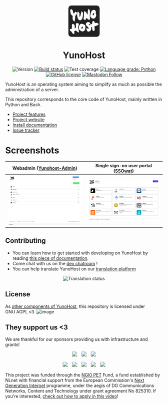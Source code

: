 <p align="center">
    <img alt="YunoHost" src="https://raw.githubusercontent.com/YunoHost/doc/master/images/logo_roundcorner.png" width="100px" />
</p>

<h1 align="center">YunoHost</h1>

<div align="center">

![Version](https://img.shields.io/github/v/tag/yunohost/yunohost?label=version&sort=semver)
[![Build status](https://shields.io/gitlab/pipeline/yunohost/yunohost/dev)](https://gitlab.com/yunohost/yunohost/-/pipelines)
![Test coverage](https://img.shields.io/gitlab/coverage/yunohost/yunohost/dev)
[![Language grade: Python](https://img.shields.io/lgtm/grade/python/g/YunoHost/yunohost.svg?logo=lgtm&logoWidth=18)](https://lgtm.com/projects/g/YunoHost/yunohost/context:python)
[![GitHub license](https://img.shields.io/github/license/YunoHost/yunohost)](https://github.com/YunoHost/yunohost/blob/dev/LICENSE)
[![Mastodon Follow](https://img.shields.io/mastodon/follow/28084)](https://mastodon.social/@yunohost)

</div>

YunoHost is an operating system aiming to simplify as much as possible the administration of a server.

This repository corresponds to the core code of YunoHost, mainly written in Python and Bash.

- [Project features](https://yunohost.org/#/whatsyunohost)
- [Project website](https://yunohost.org)
- [Install documentation](https://yunohost.org/install)
- [Issue tracker](https://github.com/YunoHost/issues)

# Screenshots

Webadmin ([Yunohost-Admin](https://github.com/YunoHost/yunohost-admin)) | Single sign-on user portal ([SSOwat](https://github.com/YunoHost/ssowat))
--- |  ---
![](https://raw.githubusercontent.com/YunoHost/doc/master/images/webadmin.png) | ![](https://raw.githubusercontent.com/YunoHost/doc/master/images/user_panel.png)


## Contributing

- You can learn how to get started with developing on YunoHost by reading [this piece of documentation](https://yunohost.org/dev).
- Come chat with us on the [dev chatroom](https://yunohost.org/#/chat_rooms) !
- You can help translate YunoHost on our [translation platform](https://translate.yunohost.org/engage/yunohost/?utm_source=widget)

<p align="center">
<img src="https://translate.yunohost.org/widgets/yunohost/-/core/horizontal-auto.svg" alt="Translation status" />
</p>

## License

As [other components of YunoHost](https://yunohost.org/#/faq_en), this repository is licensed under GNU AGPL v3.
![image]()

## They support us <3

We are thankful for our sponsors providing us with infrastructure and grants!

<div align="center">
<p style="margin-left:auto;margin-right:auto;">
<a style="padding: 5px;" href="https://nlnet.nl"><img src="https://user-images.githubusercontent.com/36127788/198088570-823c40bd-7ac3-44e3-a8ee-e7a9f14b47ac.png" width="150px"/></a>
<a style="padding: 5px;" href="https://www.ngi.eu"><img src="https://user-images.githubusercontent.com/36127788/198088663-daf587b9-fd09-4c00-aaf2-37c803939c94.png" width="130px"/></a>
<a style="padding: 5px;" href="https://www.codelutin.com"><img src="https://user-images.githubusercontent.com/36127788/198088737-d37b6674-379c-4be4-9d74-b93b6ad318d1.png" width="100px"/></a>
</p>
<p style="margin-left:auto;margin-right:auto;">
<a style="padding: 5px;" href="https://www.globenet.org"><img src="https://user-images.githubusercontent.com/36127788/198088794-751129ab-737d-4d99-9f35-5e01845dcdfe.png" width="150px"/></a>
<a style="padding: 5px;" href="https://www.gitoyen.net"><img src="https://user-images.githubusercontent.com/36127788/198088931-f16f4af4-57ae-42e9-8d42-fb3e2d8d7ee3.png" width="150px"/></a>
<a style="padding: 5px;" href="https://tetaneutral.net"><img src="https://user-images.githubusercontent.com/36127788/198088995-3ad9c34d-9807-4ead-934b-44df97d3c552.png" width="90px"/></a>
<a style="padding: 5px;" href="https://ldn-fai.net"><img src="https://user-images.githubusercontent.com/36127788/198089086-a4089d51-9173-4081-bd2e-fa1ac3378e49.png" width="120px"/></a>
<a style="padding: 5px;" href="https://www.nbs-system.com"><img src="https://user-images.githubusercontent.com/36127788/198089161-4cc0b7b7-bf56-4798-892e-a76112497921.png" width="130px"/></a>
</p>
</div>

This project was funded through the [NGI0 PET](https://nlnet.nl/PET) Fund, a fund established by NLnet with financial support from the European Commission's [Next Generation Internet](https://ngi.eu/) programme, under the aegis of DG Communications Networks, Content and Technology under grant agreement No 825310. If you're interested, [check out how to apply in this video](https://media.ccc.de/v/36c3-10795-ngi_zero_a_treasure_trove_of_it_innovation)! 
